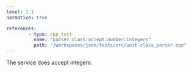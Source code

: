 ```yaml
---
level: 1.1
normative: true

references:
        - type: cpp_test
          name: "parser class:accept:number:integers"
          path: "/workspaces/json/tests/src/unit-class_parser.cpp"
---
```


The service does accept integers.
